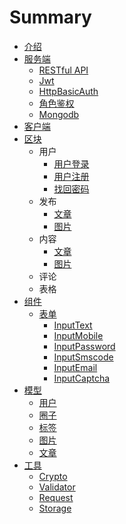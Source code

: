 # Summary

* [介绍](README.md)
* [服务端](server/README.md)
    * [RESTful API](server/RESTful.md)
    * [Jwt](server/Jwt.md)
    * [HttpBasicAuth](server/HttpBasicAuth.md)
    * [角色鉴权](server/Scope.md)
    * [Mongodb](server/Mongodb.md)
* [客户端](client/README.md)
* [区块](block/README.md)
    * 用户
        * [用户登录](block/User/UserLogin.md)
        * [用户注册](block/User/UserRegister.md)
        * [找回密码](block/User/PsdReset.md)
    * 发布
        * [文章](block/Publish/PublishArticle.md)
        * [图片](block/Publish/PublishPhoto.md)
    * 内容
        * [文章](block/Content/Article.md)
        * [图片](block/Content/Photo.md)
    * 评论
    * 表格
* [组件](components/README.md)
    * [表单](components/Form/README.md)
        * [InputText](components/Form/InputText.md)
        * [InputMobile](components/Form/InputMobile.md)
        * [InputPassword](components/Form/InputPassword.md)
        * [InputSmscode](components/Form/InputSmscode.md)
        * [InputEmail](components/Form/InputEmail.md)
        * [InputCaptcha](components/Form/InputCaptcha.md)
* [模型](model/README.md)
    * [用户](model/User.md)
    * [圈子](model/Cricle.md)
    * [标签](model/Tag.md)
    * [图片](model/Photo.md)
    * [文章](model/Article.md)
* [工具](utils/README.md)
    * [Crypto](utils/Crypto.md)
    * [Validator](utils/Validator.md)
    * [Request](utils/Request.md)
    * [Storage](utils/Storage.md)

